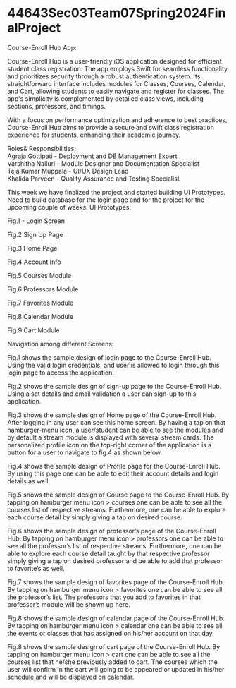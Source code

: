 # 44643Sec03Team07Spring2024FinalProject


Course-Enroll Hub App:

Course-Enroll Hub is a user-friendly iOS application designed for efficient student class registration. The app employs Swift for seamless functionality and prioritizes security through a robust authentication system. Its straightforward interface includes modules for Classes, Courses, Calendar, and Cart, allowing students to easily navigate and register for classes. The app's simplicity is complemented by detailed class views, including sections, professors, and timings. 

With a focus on performance optimization and adherence to best practices, Course-Enroll Hub aims to provide a secure and swift class registration experience for students, enhancing their academic journey.

Roles& Responsibilities:<br/>
Agraja Gottipati			-	Deployment and DB Management Expert<br/>
Varshitha Nalluri			-	Module Designer and Documentation Specialist<br/>
Teja Kumar Muppala	            	-	UI/UX Design Lead<br/>
Khalida Parveen    			-	Quality Assurance and Testing Specialist<br/>

This week we have finalized the project and started building UI Prototypes. Need to build database for the login page and for the project for the upcoming couple of weeks.
UI Prototypes:

 

Fig.1 - Login Screen



 

Fig.2 Sign Up Page

 

Fig.3 Home Page


 

Fig.4 Account Info

 

Fig.5 Courses Module

 

Fig.6 Professors Module



 

Fig.7 Favorites Module

 

Fig.8 Calendar Module


 

Fig.9 Cart Module


Navigation among different Screens:

Fig.1 shows the sample design of login page to the Course-Enroll Hub. Using the valid login credentials, and user is allowed to login through this login page to access the application.

Fig.2 shows the sample design of sign-up page to the Course-Enroll Hub. Using a set details and email validation a user can sign-up to this application.

Fig.3 shows the sample design of Home page of the Course-Enroll Hub. After logging in any user can see this home screen. By having a tap on that hamburger-menu icon, a user/student can be able to see the modules and by default a stream module is displayed with several stream cards. The personalized profile icon on the top-right corner of the application is a button for a user to navigate to fig.4 as shown below.


Fig.4 shows the sample design of Profile page for the Course-Enroll Hub. By using this page one can be able to edit their account details and login details as well.


Fig.5 shows the sample design of Course page to the Course-Enroll Hub. By tapping on hamburger menu icon > courses one can be able to see all the courses list of respective streams. Furthermore, one can be able to explore each course detail by simply giving a tap on desired course.


Fig.6 shows the sample design of professor’s page of the Course-Enroll Hub. By tapping on hamburger menu icon > professors one can be able to see all the professor’s list of respective streams. Furthermore, one can be able to explore each course detail taught by that respective professor simply giving a tap on desired professor and be able to add that professor to favorite’s as well. 


Fig.7 shows the sample design of favorites page of the Course-Enroll Hub. By tapping on hamburger menu icon > favorites one can be able to see all the professor’s list. The professors that you add to favorites in that professor’s module will be shown up here.


Fig.8 shows the sample design of calendar page of the Course-Enroll Hub. By tapping on hamburger menu icon > calendar one can be able to see all the events or classes that has assigned on his/her account on that day.


Fig.8 shows the sample design of cart page of the Course-Enroll Hub. By tapping on hamburger menu icon > cart one can be able to see all the courses list that he/she previously added to cart. The courses which the user will confirm in the cart will going to be appeared or updated in his/her schedule and will be displayed on calendar.



